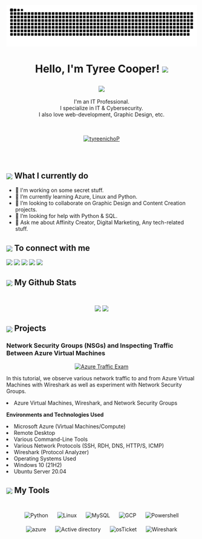 <p align="center">
  <a href="https://1999azzar.github.io/1999AZZAR/">
  <img  src="https://github.com/1999AZZAR/1999AZZAR/blob/main/resources/img/grid-snake.svg"
       alt="snake" /></a></p>



<h1><p align="center">Hello, I'm Tyree Cooper! <a href="https://www.linkedin.com/in/tyreecooper/"><img src="https://media.giphy.com/media/hvRJCLFzcasrR4ia7z/giphy.gif" width="35px"></h1></a></p>

<p align="center" ><img 
 src="https://user-images.githubusercontent.com/22797857/90096358-dba16400-dd54-11ea-8e44-e181ada72661.gif" width="40%"/></p>


<p align="center">I'm an IT Professional.<br/>I specialize in IT & Cybersecurity.<br> I also love web-development, Graphic Design, etc.<br></p><br/>

<p align = "center"><a href="https://www.buymeacoffee.com/tyreenichoP"> <img align="center" src="https://cdn.buymeacoffee.com/buttons/v2/default-yellow.png" height="45" width="170" alt="tyreenichoP" /></a></p><br><br>

<summary><h2><img src="https://emojis.slackmojis.com/emojis/images/1643514738/7421/typingcat.gif?1643514738" align="center"
                width="28" /> What I currently do</h2></summary>

- 🔭 I'm working on some secret stuff.
- 🌱 I’m currently learning Azure, Linux and Python.
- 👯 I’m looking to collaborate on Graphic Design and Content Creation projects.
- 🤔 I’m looking for help with Python & SQL.
- 💬 Ask me about Affinity Creator, Digital Marketing, Any tech-related stuff.

<summary><h2><img src="https://emojis.slackmojis.com/emojis/images/1643514122/821/fistbump.gif?1643514122" align="center"
                width="28" /> To connect with me</h2></summary>

<p align = "center">
 
[<img src ="https://img.shields.io/badge/portfolio-%23.svg?&style=for-the-badge&logo=&logoColor=white%22">](https://www.linkedin.com/in/tyreecooper/)
[<img src="https://img.shields.io/badge/twitter-%231DA1F2.svg?&style=for-the-badge&logo=twitter&logoColor=white" />](https://twitter.com/Tyree_Ty_Cooper) 
[<img src="https://img.shields.io/badge/linkedin-%230077B5.svg?&style=for-the-badge&logo=linkedin&logoColor=white" />](https://www.linkedin.com/in/tyreecooper/)
[<img src = "https://img.shields.io/badge/instagram-%23E4405F.svg?&style=for-the-badge&logo=instagram&logoColor=white">](https://www.instagram.com/)
[<img src="https://img.shields.io/badge/facebook-%231877F2.svg?&style=for-the-badge&logo=facebook&logoColor=white" />](https://www.facebook.com/) 

</p>

<summary><h2><img src="https://emojis.slackmojis.com/emojis/images/1643514380/3549/clapping-inclusive.gif?1643514380" align="center"
                width="28" /> My Github Stats</h2> </summary>

<br>

<p align = "center">
  <img src = "https://github-readme-stats.vercel.app/api?username=tyreecooper&show_icons=true&count_private=true&theme=vue&hide=issues&line_height=32">
  <img src = "https://github-readme-streak-stats.herokuapp.com/?user=tyreecooper&">
</p>


 <summary><h2><img src="https://emojis.slackmojis.com/emojis/images/1643514620/6248/dumpster-fire.gif?1643514620" align="center"
                width="28" /> Projects</h2></summary>


<h3><b>Network Security Groups (NSGs) and Inspecting Traffic Between Azure Virtual Machines</b></h3>

<p align="center">
  <a href="">
  <img  src="https://user-images.githubusercontent.com/119543472/206842974-fb363bcf-6c7a-46a2-b469-601d11f959f8.png"
       alt="Azure Traffic Exam" /></a></p>



In this tutorial, we observe various network traffic to and from Azure Virtual Machines with Wireshark as well as experiment with Network Security Groups.


<p><li>Azure Virtual Machines, Wireshark, and Network Security Groups</li></p>


<b>Environments and Technologies Used</b>
<li>Microsoft Azure (Virtual Machines/Compute)</li>
<li>Remote Desktop</li>
<li>Various Command-Line Tools</li>
<li>Various Network Protocols (SSH, RDH, DNS, HTTP/S, ICMP)</li>
<li>Wireshark (Protocol Analyzer)</li>
<li>Operating Systems Used</li>
<li>Windows 10 (21H2)</li>
<li>Ubuntu Server 20.04</li>

<summary><h2><img src="https://emojis.slackmojis.com/emojis/images/1471045839/793/computerrage.gif?1471045839" align="center"
                width="28" /> My Tools</h2></summary>

<br>

<div align="center">   
<img style="margin: 10px" src="https://profilinator.rishav.dev/skills-assets/python-original.svg" alt="Python" height="25" />    
<img style="margin: 10px" src="https://profilinator.rishav.dev/skills-assets/linux-original.svg" alt="Linux" height="25" />   
<img style="margin: 10px" src="https://profilinator.rishav.dev/skills-assets/mysql-original-wordmark.svg" alt="MySQL" height="25" />     
<img style="margin: 10px" src="https://profilinator.rishav.dev/skills-assets/google_cloud-icon.svg" alt="GCP" height="25" />     
<img style="margin: 10px" src="https://raw.githubusercontent.com/gist/Xainey/d5bde7d01dcbac51ac951810e94313aa/raw/6c858c46726541b48ddaaebab29c41c07a196394/PowerShell.svg" alt="Powershell" height="25" />  
<img style="margin: 10px" src="https://swimburger.net/media/ppnn3pcl/azure.png" alt="azure" height="25" />  
<img style="margin: 10px" src="https://wiki.hornbill.com/images/d/d6/Activedirectory_logo.png" alt="Active directory" height="25" />  
<img style="margin: 10px" src="https://d1myhw8pp24x4f.cloudfront.net/software_logo/1441950975_osticket.png" alt="osTicket" height="25" />  
<img style="margin: 10px" src="https://banner2.cleanpng.com/20180623/yfs/kisspng-wireshark-communication-protocol-network-packet-pc-5b2e98a55799d4.6711669115297803893588.jpg" alt="Wireshark" height="25" />  

 
</div> 



